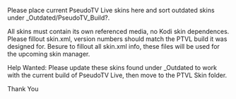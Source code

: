 Please place current PseudoTV Live skins here and sort outdated skins under _Outdated/PseudoTV_Build?.

All skins must contain its own referenced media, no Kodi skin dependences.
Please fillout skin.xml, version numbers should match the PTVL build it was designed for.
Besure to fillout all skin.xml info, these files will be used for the upcoming skin manager.

Help Wanted:
Please update these skins found under _Outdated to work with the current build of PseudoTV Live, then move to the PTVL Skin folder.

Thank You